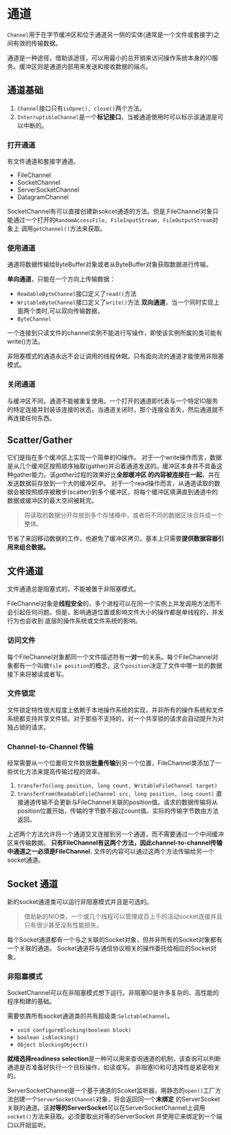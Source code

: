 # 通道

`Channel`用于在字节缓冲区和位于通道另一侧的实体(通常是一个文件或套接字)之间有效的传输数据。

通道是一种途径，借助该途径，可以用最小的总开销来访问操作系统本身的IO服务。缓冲区则是通道内部用来发送和接收数据的端点。

## 通道基础

1. `Channel`接口只有`isOpne(), close()`两个方法。
2. `InterruptibleChannel`是一个**标记接口**，当被通道使用时可以标示该通道是可以中断的。

### 打开通道

有文件通道和套接字通道。
* FileChannel
* SocketChannel
* ServerSocketChannel
* DatagramChannel

SocketChannel有可以直接创建新sokcet通道的方法。但是,FileChannel对象只能通过一个打开的`RandomAccessFile, FileInputStream, FileOutputStream`对象上
调用`getChannel()`方法来获取。

### 使用通道

通道将数据传输给ByteBuffer对象或者从ByteBuffer对象获取数据进行传输。

**单向通道**，只能在一个方向上传输数据：
* `ReadableByteChannel`接口定义了`read()`方法
* `WritableByteChannel`接口定义了`write()`方法
**双向通道**，当一个同时实现上面两个类时,可以双向传输数据，
* `ByteChannel`

一个连接到只读文件的channel实例不能进行写操作，即使该实例所属的类可能有write()方法。

非阻塞模式的通道永远不会让调用的线程休眠。只有面向流的通道才能使用非阻塞模式。

### 关闭通道

与缓冲区不同，通道不能被重复使用。一个打开的通道即代表与一个特定IO服务的特定连接并封装该连接的状态。当通道关闭时，那个连接会丢失，然后通道就不再连接任何东西。

## Scatter/Gather

它们是指在多个缓冲区上实现一个简单的IO操作。
对于一个write操作而言，数据是从几个缓冲区按照顺序抽取(gather)并沿着通道发送的。缓冲区本身并不具备这种gather能力。该*gather*过程的效果好比**全部缓冲区
的内容被连接在一起**，并在发送数据前存放到一个大的缓冲区中。
对于一个read操作而言，从通道读取的数据会被按照顺序被散步(scatter)到多个缓冲区，将每个缓冲区填满直到通道中的数据或缓冲区的最大空间被耗完。

> 将读取的数据分开存放到多个存储桶中，或者将不同的数据区块合并成一个整体。

节省了来回移动数据的工作，也避免了缓冲区拷贝。基本上只需要**提供数据容器引用来组合数据。**

## 文件通道

文件通道总是阻塞式的，不能被置于非阻塞模式。

FileChannel对象是**线程安全**的，多个进程可以在同一个实例上并发调用方法而不会引起任何问题。但是，影响通道位置或影响文件大小的操作都是单线程的，并发行为也会收到
底层的操作系统或文件系统的影响。

### 访问文件

每个FileChannel对象都同一个文件描述符有**一对一**的关系。每个FileChannel对象都有一个叫做`file position`的概念，这个`position`决定了文件中哪一处的数据
接下来将被读或者写。

### 文件锁定

文件锁定特性很大程度上依赖于本地操作系统的实现，并非所有的操作系统和文件系统都支持共享文件锁。对于那些不支持的，对一个共享锁的请求会自动提升为对独占锁的请求。

### Channel-to-Channel 传输

经常需要从一个位置将文件数据**批量传输**到另一个位置，FileChannel类添加了一些优化方法来提高传输过程的效率。

1. `transferTo(long position, long count, WritableFileChannel target)`
2. `transferFrom(ReadableFileChannel src, long position, long count)` 
直接通道传输不会更新与FileChannel关联的position值。请求的数据传输将从position位置开始，传输的字节数不超过count值。实际的传输字节数由方法返回。

上述两个方法允许将一个通道交叉连接到另一个通道，而不需要通过一个中间缓冲区来传输数据。
**只有FileChannel有这两个方法，因此channel-to-channel传输中通道之一必须是FileChannel.**
文件的内容可以通过这两个方法传输给另一个socket通道。

## Socket 通道

新的socket通道类可以运行非阻塞模式并且是可选的。

> 借助新的NIO类，一个或几个线程可以管理成百上千的活动socket连接并且只有很少甚至没有性能损失。

每个Socket通道都有一个与之关联的Socket对象，但并非所有的Socket对象都有一个关联的通道。
Socket通道将与通信协议相关的操作委托给相应的Socket对象。

### 非阻塞模式

SocketChannel可以在非阻塞模式想下运行。非阻塞IO是许多复杂的、高性能的程序构建的基础。

需要依靠所有socket通道类的共有超级类:`SelctableChannel`。
* `void configureBlocking(boolean block)`
* `boolean isBlocking()`
* `Object blockingObject()`

**就绪选择readiness selection**是一种可以用来查询通道的机制，该查询可以判断通道是否准备好执行一个目标操作，如读或写。
非阻塞IO和可选择性是紧密相关的。

ServerSocketChannel是一个基于通道的Scoket监听器，用静态的`open()`工厂方法创建一个`ServerSocketChannel`对象，将会返回同一个**未绑定**
的ServerScoket关联的通道。该**对等的ServerSocket**可以在ServerSocketChannel上调用`socket()`方法来获取。必须要取出对等的ServerSocket
并使用它来绑定到一个端口以开始监听。